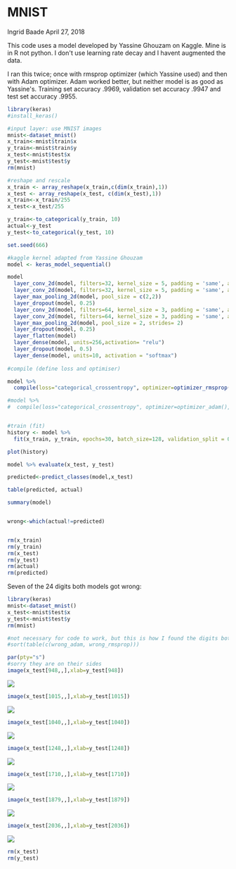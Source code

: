 MNIST
================
Ingrid Baade
April 27, 2018

This code uses a model developed by Yassine Ghouzam on Kaggle. Mine is in R not python. I don't use learning rate decay and I havent augmented the data.

I ran this twice; once with rmsprop optimizer (which Yassine used) and then with Adam optimizer. Adam worked better, but neither model is as good as Yassine's. Training set accuracy .9969, validation set accuracy .9947 and test set accuracy .9955.

``` r
library(keras)
#install_keras()

#input layer: use MNIST images 
mnist<-dataset_mnist()
x_train<-mnist$train$x
y_train<-mnist$train$y
x_test<-mnist$test$x
y_test<-mnist$test$y
rm(mnist)

#reshape and rescale
x_train <- array_reshape(x_train,c(dim(x_train),1))
x_test <- array_reshape(x_test, c(dim(x_test),1))
x_train<-x_train/255
x_test<-x_test/255

y_train<-to_categorical(y_train, 10)
actual<-y_test
y_test<-to_categorical(y_test, 10)

set.seed(666)

#kaggle kernel adapted from Yassine Ghouzam
model <- keras_model_sequential()

model 
  layer_conv_2d(model, filters=32, kernel_size = 5, padding = 'same', activation ='relu', input_shape = c(28,28,1)) 
  layer_conv_2d(model, filters=32, kernel_size = 5, padding = 'same', activation ='relu')  
  layer_max_pooling_2d(model, pool_size = c(2,2)) 
  layer_dropout(model, 0.25) 
  layer_conv_2d(model, filters=64, kernel_size = 3, padding = 'same', activation ='relu') 
  layer_conv_2d(model, filters=64, kernel_size = 3, padding = 'same', activation ='relu') 
  layer_max_pooling_2d(model, pool_size = 2, strides= 2) 
  layer_dropout(model, 0.25) 
  layer_flatten(model) 
  layer_dense(model, units=256,activation= "relu") 
  layer_dropout(model, 0.5)
  layer_dense(model, units=10, activation = "softmax")
  
#compile (define loss and optimiser)

model %>%
  compile(loss="categorical_crossentropy", optimizer=optimizer_rmsprop(), metrics=c("accuracy"))

#model %>%
#  compile(loss="categorical_crossentropy", optimizer=optimizer_adam(), metrics=c("accuracy"))


#train (fit)
history <- model %>%
  fit(x_train, y_train, epochs=30, batch_size=128, validation_split = 0.1)

plot(history)

model %>% evaluate(x_test, y_test)

predicted<-predict_classes(model,x_test)

table(predicted, actual)

summary(model)


wrong<-which(actual!=predicted)


rm(x_train)
rm(y_train)
rm(x_test)
rm(y_test)
rm(actual)
rm(predicted)
```

Seven of the 24 digits both models got wrong:

``` r
library(keras)
mnist<-dataset_mnist()
x_test<-mnist$test$x
y_test<-mnist$test$y
rm(mnist)

#not necessary for code to work, but this is how I found the digits both models got wrong.
#sort(table(c(wrong_adam, wrong_rmsprop)))

par(pty="s")
#sorry they are on their sides
image(x_test[948,,],xlab=y_test[948])
```

![](Mnist_keras_R_CNN_files/figure-markdown_github/digit_egs-1.png)

``` r
image(x_test[1015,,],xlab=y_test[1015])
```

![](Mnist_keras_R_CNN_files/figure-markdown_github/digit_egs-2.png)

``` r
image(x_test[1040,,],xlab=y_test[1040])
```

![](Mnist_keras_R_CNN_files/figure-markdown_github/digit_egs-3.png)

``` r
image(x_test[1248,,],xlab=y_test[1248])
```

![](Mnist_keras_R_CNN_files/figure-markdown_github/digit_egs-4.png)

``` r
image(x_test[1710,,],xlab=y_test[1710])
```

![](Mnist_keras_R_CNN_files/figure-markdown_github/digit_egs-5.png)

``` r
image(x_test[1879,,],xlab=y_test[1879])
```

![](Mnist_keras_R_CNN_files/figure-markdown_github/digit_egs-6.png)

``` r
image(x_test[2036,,],xlab=y_test[2036])
```

![](Mnist_keras_R_CNN_files/figure-markdown_github/digit_egs-7.png)

``` r
rm(x_test)
rm(y_test)
```
